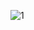 ![1](https://cloud.githubusercontent.com/assets/16939699/14214088/be24d0aa-f858-11e5-9fd7-3521669f056c.PNG)
